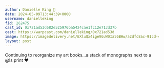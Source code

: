 ```yaml
---
author: Danielle King 🎩
date: 2024-05-09T13:44:39+0000
username: danielleking
fid: 262475
cast_id: 0x721ad53d682e525976ba5424cae1fc12e713d37b
cast: https://warpcast.com/danielleking/0x721ad53d
image: https://imagedelivery.net/BXluQx4ige9GuW0Ia56BHw/a2dfc8ac-91cd-49b9-b7f9-ede4a1c6ec00/original
layout: post
---
```

Continuing to reorganize my art books…a stack of monographs next to a @ls print ❤️  

<img src='https://imagedelivery.net/BXluQx4ige9GuW0Ia56BHw/a2dfc8ac-91cd-49b9-b7f9-ede4a1c6ec00/original' alt='' referrerpolicy='no-referrer'/>